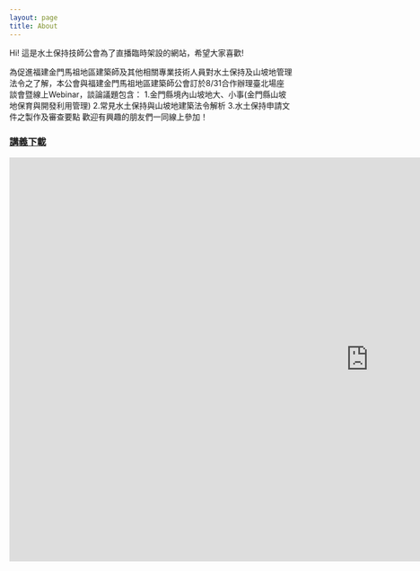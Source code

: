 ```yaml
---
layout: page
title: About
---
```



Hi! 這是水土保持技師公會為了直播臨時架設的網站，希望大家喜歡!

為促進福建金門馬祖地區建築師及其他相關專業技術人員對水土保持及山坡地管理法令之了解，本公會與福建金門馬祖地區建築師公會訂於8/31合作辦理臺北場座談會暨線上Webinar，談論議題包含：
1.金門縣境內山坡地大、小事(金門縣山坡地保育與開發利用管理)
2.常見水土保持與山坡地建築法令解析
3.水土保持申請文件之製作及審查要點
歡迎有興趣的朋友們一同線上參加！

### [講義下載](https://reurl.cc/YXVRaL)

<iframe src="https://www.facebook.com/plugins/video.php?href=https%3A%2F%2Fwww.facebook.com%2Fswcpea%2Fvideos%2F736145370780727%2F&width=1280" width="1280" height="720" style="border:none;overflow:hidden" scrolling="no" frameborder="0" allowfullscreen="true" allow="autoplay; clipboard-write; encrypted-media; picture-in-picture; web-share" allowFullScreen="true"></iframe>
